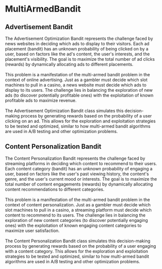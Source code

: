 # MultiArmedBandit

<h2> Advertisement Bandit </h2>

<p>
    The Advertisement Optimization Bandit represents the challenge faced by news websites in
    deciding which ads to display to their visitors. Each ad placement (bandit) has an unknown
    probability of being clicked on by a user, based on factors like the ad's content, the user's
    interests, and the placement's visibility. The goal is to maximize the total number of ad clicks
    (rewards) by dynamically allocating ads to different placements. <br> <br>
    This problem is a manifestation of the multi-armed bandit problem in the context of online
    advertising. Just as a gambler must decide which slot machines to pull in a casino, a news
    website must decide which ads to display to its users. The challenge lies in balancing the
    exploration of new ads (to discover potentially profitable ones) with the exploitation of known
    profitable ads to maximize revenue. <br> <br>
    The Advertisement Optimization Bandit class simulates this decision-making process by
    generating rewards based on the probability of a user clicking on an ad. This allows for the
    exploration and exploitation strategies to be tested and optimized, similar to how multi-armed
    bandit algorithms are used in A/B testing and other optimization problems.
</p>

<h2> Content Personalization Bandit </h2>

<p>
    The Content Personalization Bandit represents the challenge faced by streaming platforms in
    deciding which content to recommend to their users. Each content category (bandit) has an
    unknown probability of engaging a user, based on factors like the user's past viewing history,
    the content's genre, and the user's current mood or interests. The goal is to maximize the total 
    number of content engagements (rewards) by dynamically allocating content recommendations
    to different categories. <br> <br>
    This problem is a manifestation of the multi-armed bandit problem in the context of content
    personalization. Just as a gambler must decide which slot machines to pull in a casino, a
    streaming platform must decide which content to recommend to its users. The challenge lies in
    balancing the exploration of new content categories (to discover potentially engaging ones)
    with the exploitation of known engaging content categories to maximize user satisfaction. <br> <br>
    The Content Personalization Bandit class simulates this decision-making process by generating
    rewards based on the probability of a user engaging with a content category. This allows for the
    exploration and exploitation strategies to be tested and optimized, similar to how multi-armed
    bandit algorithms are used in A/B testing and other optimization problems.
</p>